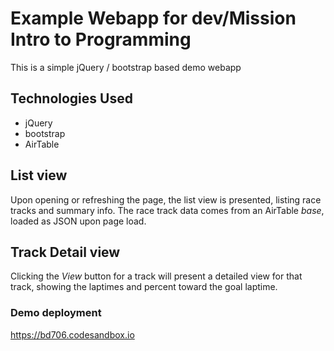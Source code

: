 # Example Webapp for dev/Mission Intro to Programming

This is a simple jQuery / bootstrap based demo webapp

## Technologies Used

- jQuery
- bootstrap
- AirTable

## List view

Upon opening or refreshing the page, the list view is presented, listing race tracks and summary info. The race track data comes from an AirTable _base_, loaded as JSON upon page load.

## Track Detail view

Clicking the _View_ button for a track will present a detailed view for that track, showing the laptimes and percent toward the goal laptime.

### Demo deployment

https://bd706.codesandbox.io
